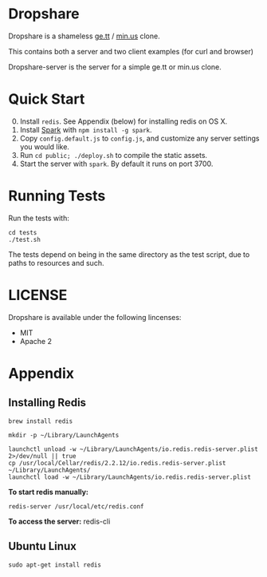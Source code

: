 Dropshare
===

Dropshare is a shameless [ge.tt](http://ge.tt) / [min.us](http://min.us) clone.

This contains both a server and two client examples (for curl and browser)

Dropshare-server is the server for a simple ge.tt or min.us clone.

Quick Start
===

  0. Install `redis`. See Appendix (below) for installing redis on OS X.
  0. Install [Spark](https://github.com/senchalabs/spark) with `npm install -g spark`.
  0. Copy `config.default.js` to `config.js`, and customize any server
     settings you would like.
  0. Run `cd public; ./deploy.sh` to compile the static assets.
  0. Start the server with `spark`. By default it runs on port 3700.

Running Tests
===

Run the tests with:

    cd tests
    ./test.sh

The tests depend on being in the same directory as the test script, due
to paths to resources and such.


LICENSE
===

Dropshare is available under the following lincenses:

  * MIT
  * Apache 2

Appendix
===

Installing Redis
---

    brew install redis

    mkdir -p ~/Library/LaunchAgents

    launchctl unload -w ~/Library/LaunchAgents/io.redis.redis-server.plist 2>/dev/null || true
    cp /usr/local/Cellar/redis/2.2.12/io.redis.redis-server.plist ~/Library/LaunchAgents/
    launchctl load -w ~/Library/LaunchAgents/io.redis.redis-server.plist

**To start redis manually:**

    redis-server /usr/local/etc/redis.conf

**To access the server:**
    redis-cli

Ubuntu Linux
---

    sudo apt-get install redis
